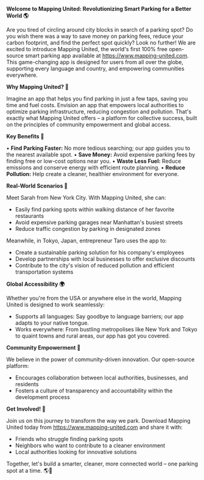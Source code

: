 **Welcome to Mapping United: Revolutionizing Smart Parking for a Better World 🌎**

Are you tired of circling around city blocks in search of a parking spot? Do you wish there was a way to save money on parking fees, reduce your carbon footprint, and find the perfect spot quickly? Look no further! We are excited to introduce Mapping United, the world's first 100% free open-source smart parking app available at https://www.mapping-united.com. This game-changing app is designed for users from all over the globe, supporting every language and country, and empowering communities everywhere.

**Why Mapping United? 🤔**

Imagine an app that helps you find parking in just a few taps, saving you time and fuel costs. Envision an app that empowers local authorities to optimize parking infrastructure, reducing congestion and pollution. That's exactly what Mapping United offers – a platform for collective success, built on the principles of community empowerment and global access.

**Key Benefits 🚀**

• **Find Parking Faster:** No more tedious searching; our app guides you to the nearest available spot.
• **Save Money:** Avoid expensive parking fees by finding free or low-cost options near you.
• **Waste Less Fuel:** Reduce emissions and conserve energy with efficient route planning.
• **Reduce Pollution:** Help create a cleaner, healthier environment for everyone.

**Real-World Scenarios 🌆**

Meet Sarah from New York City. With Mapping United, she can:

* Easily find parking spots within walking distance of her favorite restaurants
* Avoid expensive parking garages near Manhattan's busiest streets
* Reduce traffic congestion by parking in designated zones

Meanwhile, in Tokyo, Japan, entrepreneur Taro uses the app to:

* Create a sustainable parking solution for his company's employees
* Develop partnerships with local businesses to offer exclusive discounts
* Contribute to the city's vision of reduced pollution and efficient transportation systems

**Global Accessibility 🌍**

Whether you're from the USA or anywhere else in the world, Mapping United is designed to work seamlessly:

* Supports all languages: Say goodbye to language barriers; our app adapts to your native tongue.
* Works everywhere: From bustling metropolises like New York and Tokyo to quaint towns and rural areas, our app has got you covered.

**Community Empowerment 🤝**

We believe in the power of community-driven innovation. Our open-source platform:

* Encourages collaboration between local authorities, businesses, and residents
* Fosters a culture of transparency and accountability within the development process

**Get Involved! 🚀**

Join us on this journey to transform the way we park. Download Mapping United today from https://www.mapping-united.com and share it with:

* Friends who struggle finding parking spots
* Neighbors who want to contribute to a cleaner environment
* Local authorities looking for innovative solutions

Together, let's build a smarter, cleaner, more connected world – one parking spot at a time. 🌎💪